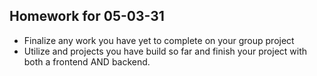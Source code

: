 ## Homework for 05-03-31
* Finalize any work you have yet to complete on your group project
* Utilize and projects you have build so far and finish your project with both a frontend AND backend. 